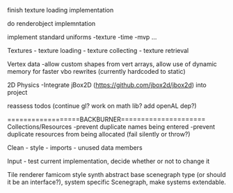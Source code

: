 finish texture loading implementation

do renderobject implemntation

implement standard uniforms
    -texture
    -time
    -mvp
    ...

Textures
    - texture loading
    - texture collecting
    - texture retrieval

Vertex data
    -allow custom shapes from vert arrays, allow use of dynamic memory for faster vbo rewrites (currently hardcoded to static)
    
2D Physics
    -Integrate jBox2D (https://github.com/jbox2d/jbox2d) into project
        
reassess todos (continue gl? work on math lib? add openAL dep?)

==================BACKBURNER=====================
Collections/Resources
    -prevent duplicate names being entered
    -prevent duplicate resources from being allocated (fail silently or throw?)

Clean
    - style
    - imports
    - unused data members

Input
    - test current implementation, decide whether or not to change it

Tile renderer
famicom style synth
abstract base scenegraph type (or should it be an interface?), system specific Scenegraph, make systems extendable.
